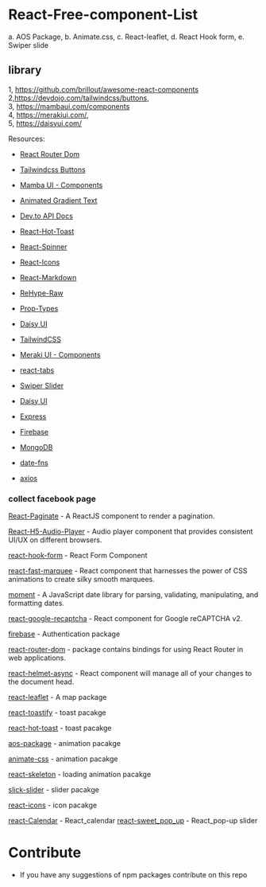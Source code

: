 # React-Free-component-List
 a. AOS Package,
b. Animate.css,
c. React-leaflet,
d. React Hook form,
e. Swiper slide


library 
---------
1, https://github.com/brillout/awesome-react-components 
<br/>
2,https://devdojo.com/tailwindcss/buttons, 
<br/>
3, https://mambaui.com/components 
<br/>
4, https://merakiui.com/, 
<br/>
5, https://daisyui.com/


Resources:

- [React Router Dom](https://reactrouter.com/en/main)
- [Tailwindcss Buttons](https://devdojo.com/tailwindcss/buttons)
- [Mamba UI - Components](https://mambaui.com/components)
- [Animated Gradient Text](https://www.andrealves.dev/blog/how-to-make-an-animated-gradient-text-with-tailwindcss/)
- [Dev.to API Docs](https://developers.forem.com/api/v1#tag/articles/operation/getArticles)
- [React-Hot-Toast](https://react-hot-toast.com/)
- [React-Spinner](https://www.npmjs.com/package/react-spinners)
- [React-Icons](https://react-icons.github.io/react-icons/)
- [React-Markdown](https://www.npmjs.com/package/react-markdown)
- [ReHype-Raw](https://www.npmjs.com/package/rehype-raw)
- [Prop-Types](https://www.npmjs.com/package/prop-types)
- [Daisy UI](https://daisyui.com/)
- [TailwindCSS](https://tailwindcss.com/)

- [Meraki UI - Components](https://merakiui.com/components)
- [react-tabs](https://www.npmjs.com/package/react-tabs)
- [Swiper Slider](https://swiperjs.com/)
- [Daisy UI](https://daisyui.com/)
- [Express](https://expressjs.com/)
- [Firebase](https://console.firebase.google.com/)
- [MongoDB](https://www.mongodb.com/)
- [date-fns](https://date-fns.org/)
- [axios](https://axios-http.com/docs/intro)

### collect facebook page 
[React-Paginate](https://www.npmjs.com/package/react-paginate) - A ReactJS component to render a pagination.

[React-H5-Audio-Player](https://www.npmjs.com/package/react-h5-audio-player) - Audio player component that provides consistent UI/UX on different browsers.

[react-hook-form](https://www.npmjs.com/package/react-hook-form) - React Form Component

[react-fast-marquee](https://www.npmjs.com/package/react-fast-marquee) - React component that harnesses the power of CSS animations to create silky smooth marquees.

[moment](https://www.npmjs.com/package/moment) - A JavaScript date library for parsing, validating, manipulating, and formatting dates.

[react-google-recaptcha](https://www.npmjs.com/package/react-google-recaptcha) - React component for Google reCAPTCHA v2.

[firebase](https://www.npmjs.com/package/firebase) - Authentication package

[react-router-dom](https://www.npmjs.com/package/react-router-dom) - package contains bindings for using React Router in web applications.

[react-helmet-async](https://www.npmjs.com/package/react-helmet-async) - React component will manage all of your changes to the document head.

[react-leaflet](https://react-leaflet.js.org/) - A map package

[react-toastify](https://fkhadra.github.io/react-toastify/introduction/) - toast pacakge

[react-hot-toast](https://react-hot-toast.com/) - toast pacakge

[aos-package](https://www.npmjs.com/package/aos) - animation pacakge

[animate-css](https://animate.style/) - animation pacakge

[react-skeleton](https://www.npmjs.com/package/react-loading-skeleton) - loading animation pacakge

[slick-slider](https://www.npmjs.com/package/aos) - slider pacakge

[react-icons](https://react-icons.github.io/react-icons) - icon pacakge

[react-Calendar](https://projects.wojtekmaj.pl/react-calendar/) - React_calendar
[react-sweet_pop_up](https://sweetalert2.github.io/) - React_pop-up slider

# Contribute

- If you have any suggestions of npm packages contribute on this repo
